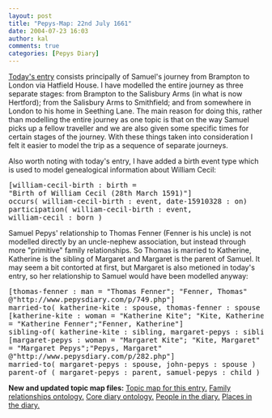 ```yaml
---
layout: post
title: "Pepys-Map: 22nd July 1661"
date: 2004-07-23 16:03
author: kal
comments: true
categories: [Pepys Diary]
---
```

<a href="http://www.pepysdiary.com/archive/1661/07/22/index.php">Today's entry</a> consists principally of Samuel's journey from Brampton to London via Hatfield House. I have modelled the entire journey as three separate stages: from Brampton to the Salisbury Arms (in what is now Hertford); from the Salisbury Arms to Smithfield; and from somewhere in London to his home in Seething Lane. The main reason for doing this, rather than modelling the entire journey as one topic is that on the way Samuel picks up a fellow traveller and we are also given some specific times for certain stages of the journey. With these things taken into consideration I felt it easier to model the trip as a sequence of separate journeys.

<!--more-->
Also worth noting with today's entry, I have added a birth event type which is used to model genealogical information about William Cecil:
<pre>
[william-cecil-birth : birth =
"Birth of William Cecil (28th March 1591)"]
occurs( william-cecil-birth : event, date-15910328 : on)
participation( william-cecil-birth : event,
william-cecil : born )
</pre>
Samuel Pepys' relationship to Thomas Fenner (Fenner is his uncle) is not modelled directly by an uncle-nephew association, but instead through more "primitive" family relationships. So Thomas is married to Katherine, Katherine is the sibling of Margaret and Margaret is the parent of Samuel. It may seem a bit contorted at first, but Margaret is also metioned in today's entry, so her relationship to Samuel would have been modelled anyway:
<pre>
[thomas-fenner : man = "Thomas Fenner"; "Fenner, Thomas"
@"http://www.pepysdiary.com/p/749.php"]
married-to( katherine-kite : spouse, thomas-fenner : spouse )
[katherine-kite : woman = "Katherine Kite"; "Kite, Katherine" / maiden-name
= "Katherine Fenner";"Fenner, Katherine"]
sibling-of( katherine-kite : sibling, margaret-pepys : sibling )
[margaret-pepys : woman = "Margaret Kite"; "Kite, Margaret" / maiden-name
= "Margaret Pepys";"Pepys, Margaret"
@"http://www.pepysdiary.com/p/282.php"]
married-to( margaret-pepys : spouse, john-pepys : spouse )
parent-of ( margaret-pepys : parent, samuel-pepys : child )
</pre>
<b>New and updated topic map files:</b>
<a href="http://www.techquila.com/blog/archives/16610722.ltm">Topic map for this entry.</a>
<a href="http://www.techquila.com/blog/archives/family-relationships-ontology.ltm">Family relationships ontology.</a>
<a href="http://www.techquila.com/blog/archives/pepys-diary-ontology.ltm">Core diary ontology.</a>
<a href="http://www.techquila.com/blog/archives/pepys-diary-people.ltm">People in the diary.</a>
<a href="http://www.techquila.com/blog/archives/pepys-diary-places.ltm">Places in the diary.</a>

